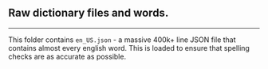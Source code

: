 ## Raw dictionary files and words.

---

This folder contains ```en_US.json``` - a massive 400k+ line JSON file that contains almost every english word. This is loaded to ensure that spelling checks are as accurate as possible.